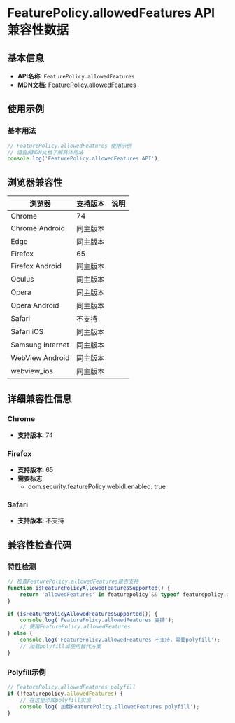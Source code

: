 # FeaturePolicy.allowedFeatures API 兼容性数据

## 基本信息

- **API名称**: `FeaturePolicy.allowedFeatures`
- **MDN文档**: [FeaturePolicy.allowedFeatures](https://developer.mozilla.org/docs/Web/API/FeaturePolicy/allowedFeatures)

## 使用示例

### 基本用法

```javascript
// FeaturePolicy.allowedFeatures 使用示例
// 请查阅MDN文档了解具体用法
console.log('FeaturePolicy.allowedFeatures API');
```

## 浏览器兼容性

| 浏览器 | 支持版本 | 说明 |
|--------|----------|------|
| Chrome | 74 |  |
| Chrome Android | 同主版本 |  |
| Edge | 同主版本 |  |
| Firefox | 65 |  |
| Firefox Android | 同主版本 |  |
| Oculus | 同主版本 |  |
| Opera | 同主版本 |  |
| Opera Android | 同主版本 |  |
| Safari | 不支持 |  |
| Safari iOS | 同主版本 |  |
| Samsung Internet | 同主版本 |  |
| WebView Android | 同主版本 |  |
| webview_ios | 同主版本 |  |

## 详细兼容性信息

### Chrome

- **支持版本**: 74

### Firefox

- **支持版本**: 65
- **需要标志**: 
  - dom.security.featurePolicy.webidl.enabled: true

### Safari

- **支持版本**: 不支持

## 兼容性检查代码

### 特性检测

```javascript
// 检查FeaturePolicy.allowedFeatures是否支持
function isFeaturePolicyAllowedFeaturesSupported() {
    return 'allowedFeatures' in featurepolicy && typeof featurepolicy.allowedFeatures === 'function';
}

if (isFeaturePolicyAllowedFeaturesSupported()) {
    console.log('FeaturePolicy.allowedFeatures 支持');
    // 使用FeaturePolicy.allowedFeatures
} else {
    console.log('FeaturePolicy.allowedFeatures 不支持，需要polyfill');
    // 加载polyfill或使用替代方案
}
```

### Polyfill示例

```javascript
// FeaturePolicy.allowedFeatures polyfill
if (!featurepolicy.allowedFeatures) {
    // 在这里添加polyfill实现
    console.log('加载FeaturePolicy.allowedFeatures polyfill');
}
```

